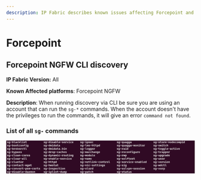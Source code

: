```yaml
---
description: IP Fabric describes known issues affecting Forcepoint and how to fix them.
---
```


# Forcepoint

## Forcepoint NGFW CLI discovery

**IP Fabric Version:** All

**Known Affected platforms**: Forcepoint NGFW

**Description**: When running discovery via CLI be sure you are using an account that can run the `sg-*` commands. When the account doesn't have the privileges to run the commands, it will give an error `command not found`.

### List of all `sg-` commands

![sg-command-list](forcepoint_sg_command_list.png)
